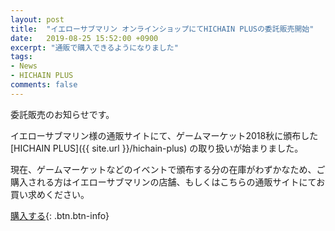 ```yaml
---
layout: post
title:  "イエローサブマリン オンラインショップにてHICHAIN PLUSの委託販売開始"
date:   2019-08-25 15:52:00 +0900
excerpt: "通販で購入できるようになりました"
tags:
- News
- HICHAIN PLUS
comments: false
---
```


委託販売のお知らせです。

イエローサブマリン様の通販サイトにて、ゲームマーケット2018秋に頒布した [HICHAIN PLUS]({{ site.url }}/hichain-plus) の取り扱いが始まりました。  

現在、ゲームマーケットなどのイベントで頒布する分の在庫がわずかなため、ご購入される方はイエローサブマリンの店舗、もしくはこちらの通販サイトにてお買い求めください。

[購入する](https://shop.yellowsubmarine.co.jp/products/detail.php?product_id=76837){: .btn.btn-info}
